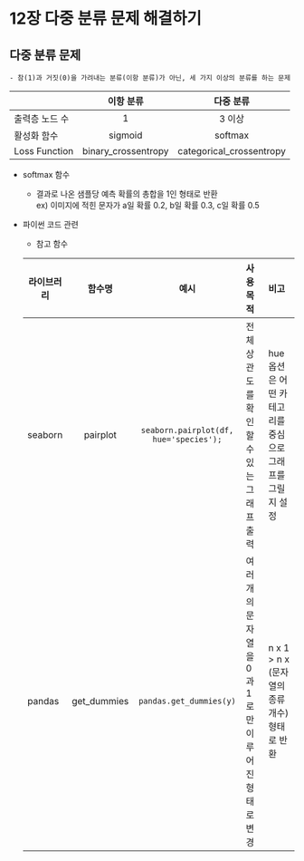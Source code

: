 # 12장 다중 분류 문제 해결하기

## 다중 분류 문제
    - 참(1)과 거짓(0)을 가려내는 분류(이항 분류)가 아닌, 세 가지 이상의 분류를 하는 문제


|            |    이항 분류    |  다중 분류 |
|-------------|:-----------------:|:-----------:|
|  출력층 노드 수  |    1        |     3 이상    |
| 활성화 함수   |   sigmoid    | softmax |
| Loss Function |       binary_crossentropy        | categorical_crossentropy |

* softmax 함수
    - 결과로 나온 샘플당 예측 확률의 총합을 1인 형태로 반환
    <br>ex) 이미지에 적힌 문자가 a일 확률 0.2, b일 확률 0.3, c일 확률 0.5 

* 파이썬 코드 관련
    - 참고 함수

    | 라이브러리 | 함수명    | 예시 | 사용 목적 | 비고 |
    |-----------|:-----------:|:---------------:|:------------------|:-------------|
    | seaborn   | pairplot | `seaborn.pairplot(df, hue='species');` | 전체 상관도를 확인할 수 있는 그래프 출력 | hue 옵션은 어떤 카테고리를 중심으로 그래프를 그릴지 설정 |
    | pandas | get_dummies | `pandas.get_dummies(y)` | 여러 개의 문자열을 0과 1로만 이루어진 형태로 변경 | n x 1 > n x (문자열의 종류 개수) 형태로 반환 |



